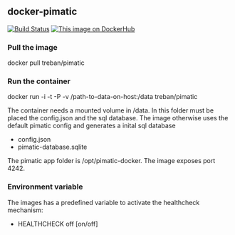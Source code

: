 ## docker-pimatic

[![Build Status](https://travis-ci.org/treban/docker-pimatic.svg?branch=master)](https://travis-ci.org/treban/docker-pimatic)
[![This image on DockerHub](https://img.shields.io/docker/pulls/treban/pimatic.svg)](https://hub.docker.com/r/treban/pimatic/)



### Pull the image

docker pull treban/pimatic

### Run the container

docker run -i -t -P -v /path-to-data-on-host:/data treban/pimatic

The container needs a mounted volume in /data.
In this folder must be placed the config.json and the sql database.
The image otherwise uses the default pimatic config and 
generates a inital sql database

- config.json
- pimatic-database.sqlite

The pimatic app folder is /opt/pimatic-docker.
The image exposes port 4242.

### Environment variable
The images has a predefined variable to activate the healthcheck mechanism:
* HEALTHCHECK off [on/off] 
